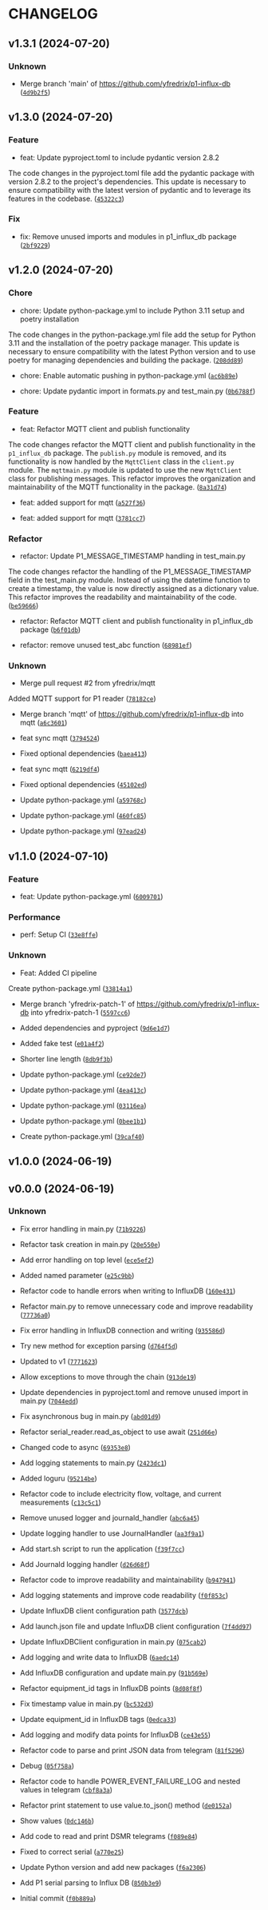 # CHANGELOG

## v1.3.1 (2024-07-20)

### Unknown

* Merge branch &#39;main&#39; of https://github.com/yfredrix/p1-influx-db ([`4d9b2f5`](https://github.com/yfredrix/p1-influx-db/commit/4d9b2f544605d058bf97809f0f810a59f401ac1c))

## v1.3.0 (2024-07-20)

### Feature

* feat: Update pyproject.toml to include pydantic version 2.8.2

The code changes in the pyproject.toml file add the pydantic package with version 2.8.2 to the project&#39;s dependencies. This update is necessary to ensure compatibility with the latest version of pydantic and to leverage its features in the codebase. ([`45322c3`](https://github.com/yfredrix/p1-influx-db/commit/45322c3a5a92dbee288b02aeef2146127aac6c53))

### Fix

* fix: Remove unused imports and modules in p1_influx_db package ([`2bf9229`](https://github.com/yfredrix/p1-influx-db/commit/2bf92291f2c6392ccf212848c211449d02c086ae))

## v1.2.0 (2024-07-20)

### Chore

* chore: Update python-package.yml to include Python 3.11 setup and poetry installation

The code changes in the python-package.yml file add the setup for Python 3.11 and the installation of the poetry package manager. This update is necessary to ensure compatibility with the latest Python version and to use poetry for managing dependencies and building the package. ([`208dd89`](https://github.com/yfredrix/p1-influx-db/commit/208dd892e25a0d9fe5d0636e27d8ee3753ba67ea))

* chore: Enable automatic pushing in python-package.yml ([`ac6b89e`](https://github.com/yfredrix/p1-influx-db/commit/ac6b89e4de695cc6804e9afe92fcae4cd37c3154))

* chore: Update pydantic import in formats.py and test_main.py ([`0b6788f`](https://github.com/yfredrix/p1-influx-db/commit/0b6788f74a8cd7cc55490cdc43c6efe21f870b00))

### Feature

* feat: Refactor MQTT client and publish functionality

The code changes refactor the MQTT client and publish functionality in the `p1_influx_db` package. The `publish.py` module is removed, and its functionality is now handled by the `MqttClient` class in the `client.py` module. The `mqttmain.py` module is updated to use the new `MqttClient` class for publishing messages. This refactor improves the organization and maintainability of the MQTT functionality in the package. ([`8a31d74`](https://github.com/yfredrix/p1-influx-db/commit/8a31d74eabb44a0b0ebf2ec20817235064c35da4))

* feat: added support for mqtt ([`a527f36`](https://github.com/yfredrix/p1-influx-db/commit/a527f36d139735b4607b61f18232efa3d446607c))

* feat: added support for mqtt ([`3781cc7`](https://github.com/yfredrix/p1-influx-db/commit/3781cc74211000b5e506592682ee21132228694d))

### Refactor

* refactor: Update P1_MESSAGE_TIMESTAMP handling in test_main.py

The code changes refactor the handling of the P1_MESSAGE_TIMESTAMP field in the test_main.py module. Instead of using the datetime function to create a timestamp, the value is now directly assigned as a dictionary value. This refactor improves the readability and maintainability of the code. ([`be59666`](https://github.com/yfredrix/p1-influx-db/commit/be5966680ab3183c0718512ef9543aae3daf3d91))

* refactor: Refactor MQTT client and publish functionality in p1_influx_db package ([`b6f01db`](https://github.com/yfredrix/p1-influx-db/commit/b6f01db637e737478ba6849f6f7affbbc05a10f1))

* refactor: remove unused test_abc function ([`68981ef`](https://github.com/yfredrix/p1-influx-db/commit/68981ef39e2224c91351824e38ecd1cb1a67f1f2))

### Unknown

* Merge pull request #2 from yfredrix/mqtt

Added MQTT support for P1 reader ([`78182ce`](https://github.com/yfredrix/p1-influx-db/commit/78182ce187ca98d16b14e1752905f200aabcace9))

* Merge branch &#39;mqtt&#39; of https://github.com/yfredrix/p1-influx-db into mqtt ([`a6c3601`](https://github.com/yfredrix/p1-influx-db/commit/a6c36013f246c0c3db924c049f0fb615f553c8fe))

* feat sync mqtt ([`3794524`](https://github.com/yfredrix/p1-influx-db/commit/3794524ef7857ab90e967c6411b4455a2bedd288))

* Fixed optional dependencies ([`baea413`](https://github.com/yfredrix/p1-influx-db/commit/baea4132248184bb01b7d7f697bbce162c17040f))

* feat sync mqtt ([`6219df4`](https://github.com/yfredrix/p1-influx-db/commit/6219df4fba42b0737ad28e5afd23fedd28b9f863))

* Fixed optional dependencies ([`45102ed`](https://github.com/yfredrix/p1-influx-db/commit/45102edddde81db1b80f46da24fdc42646960471))

* Update python-package.yml ([`a59768c`](https://github.com/yfredrix/p1-influx-db/commit/a59768cd8d4320de9456f4dd62dcfc47a71346d3))

* Update python-package.yml ([`460fc85`](https://github.com/yfredrix/p1-influx-db/commit/460fc851eb0fa0ff9e5a5219d70ca41ffa85e9cf))

* Update python-package.yml ([`97ead24`](https://github.com/yfredrix/p1-influx-db/commit/97ead24bcd831fdf1d1ec24b8a181771b7546a1d))

## v1.1.0 (2024-07-10)

### Feature

* feat: Update python-package.yml ([`6009701`](https://github.com/yfredrix/p1-influx-db/commit/6009701986b030c70b0e2f4e53f9053c2eb2063e))

### Performance

* perf: Setup CI ([`33e8ffe`](https://github.com/yfredrix/p1-influx-db/commit/33e8ffe6ef57acd1eabba82d4e8082b694097728))

### Unknown

* Feat: Added CI pipeline

Create python-package.yml ([`33814a1`](https://github.com/yfredrix/p1-influx-db/commit/33814a1b33ffcbc4d85627166d998eac1f6db8de))

* Merge branch &#39;yfredrix-patch-1&#39; of https://github.com/yfredrix/p1-influx-db into yfredrix-patch-1 ([`5597cc6`](https://github.com/yfredrix/p1-influx-db/commit/5597cc6cf6e0a0d9d88afc36dd97457da5c7ed0f))

* Added dependencies and pyproject ([`9d6e1d7`](https://github.com/yfredrix/p1-influx-db/commit/9d6e1d7e11e1567478b702a3eb68b1145c49d315))

* Added fake test ([`e01a4f2`](https://github.com/yfredrix/p1-influx-db/commit/e01a4f2a3638651854488700263bf13ca8b46e76))

* Shorter line length ([`8db9f3b`](https://github.com/yfredrix/p1-influx-db/commit/8db9f3b0f62dff7746ce76120b0cd5e9f259b53e))

* Update python-package.yml ([`ce92de7`](https://github.com/yfredrix/p1-influx-db/commit/ce92de724a29014752d6d88f07b0c37769615100))

* Update python-package.yml ([`4ea413c`](https://github.com/yfredrix/p1-influx-db/commit/4ea413ce08ce91564f205f0802b4e4be5f2dc13a))

* Update python-package.yml ([`03116ea`](https://github.com/yfredrix/p1-influx-db/commit/03116eaa6bc2908d5f2fbcbb44aed5de1f050d33))

* Update python-package.yml ([`0bee1b1`](https://github.com/yfredrix/p1-influx-db/commit/0bee1b16b3525d17b9af0a57814beb3504604a44))

* Create python-package.yml ([`39caf40`](https://github.com/yfredrix/p1-influx-db/commit/39caf40b9ffc1f19d079b25edb5d3990771d28ec))

## v1.0.0 (2024-06-19)

## v0.0.0 (2024-06-19)

### Unknown

* Fix error handling in main.py ([`71b9226`](https://github.com/yfredrix/p1-influx-db/commit/71b9226edb08ef4997c38e690bb6d6458068835c))

* Refactor task creation in main.py ([`20e550e`](https://github.com/yfredrix/p1-influx-db/commit/20e550e5d05fe4a4423b69557c381ff34ac29870))

* Add error handling on top level ([`ece5ef2`](https://github.com/yfredrix/p1-influx-db/commit/ece5ef2da08dd939181a130446911390eb12898b))

* Added named parameter ([`e25c9bb`](https://github.com/yfredrix/p1-influx-db/commit/e25c9bb1a77bfac20370c56fc25d928ca5cded94))

* Refactor code to handle errors when writing to InfluxDB ([`160e431`](https://github.com/yfredrix/p1-influx-db/commit/160e431f4d1baf1381d948ffd70064c83a94b9dc))

* Refactor main.py to remove unnecessary code and improve readability ([`77736a0`](https://github.com/yfredrix/p1-influx-db/commit/77736a05faf5486812c0e1c887e4fb3811483760))

* Fix error handling in InfluxDB connection and writing ([`935586d`](https://github.com/yfredrix/p1-influx-db/commit/935586d6019df9209cc1620b0aee6ee414c9d9ed))

* Try new method for exception parsing ([`d764f5d`](https://github.com/yfredrix/p1-influx-db/commit/d764f5d9e6b365b9ddf086572968af8066d2dead))

* Updated to v1 ([`7771623`](https://github.com/yfredrix/p1-influx-db/commit/7771623541bff7b69ac6137b8fbfdeba3dcb1d12))

* Allow exceptions to move through the chain ([`913de19`](https://github.com/yfredrix/p1-influx-db/commit/913de1931c3eec8a3ac1d12091d33c2d62733dc1))

* Update dependencies in pyproject.toml and remove unused import in main.py ([`7044edd`](https://github.com/yfredrix/p1-influx-db/commit/7044eddb010253a47b2f47cd344bc702c708d44c))

* Fix asynchronous bug in main.py ([`abd01d9`](https://github.com/yfredrix/p1-influx-db/commit/abd01d91a644053a38bececdbf19eb3abea89128))

* Refactor serial_reader.read_as_object to use await ([`251d66e`](https://github.com/yfredrix/p1-influx-db/commit/251d66e91eb61f881705679b96e367a25326c249))

* Changed code to async ([`69353e8`](https://github.com/yfredrix/p1-influx-db/commit/69353e827bc2dd72529fd1b689c1db534984a20d))

* Add logging statements to main.py ([`2423dc1`](https://github.com/yfredrix/p1-influx-db/commit/2423dc1761cc5677dcc8b1a24501425b51629c3b))

* Added loguru ([`95214be`](https://github.com/yfredrix/p1-influx-db/commit/95214be1e0d1ffdc05410d7c24ef39ede42b55b6))

* Refactor code to include electricity flow, voltage, and current measurements ([`c13c5c1`](https://github.com/yfredrix/p1-influx-db/commit/c13c5c1f26470e50dee4587b1c8987613f5feaec))

* Remove unused logger and journald_handler ([`abc6a45`](https://github.com/yfredrix/p1-influx-db/commit/abc6a45da826325c4a6368bc9a7e5167a836f3ca))

* Update logging handler to use JournalHandler ([`aa3f9a1`](https://github.com/yfredrix/p1-influx-db/commit/aa3f9a162a173848e67c3b686551045a34a6e653))

* Add start.sh script to run the application ([`f39f7cc`](https://github.com/yfredrix/p1-influx-db/commit/f39f7cc4b5e7d09a995067e457f23b4a81ecf951))

* Add Journald logging handler ([`d26d68f`](https://github.com/yfredrix/p1-influx-db/commit/d26d68f819a1ac3bd6315d6d7fa89fc15c6831f4))

* Refactor code to improve readability and maintainability ([`b947941`](https://github.com/yfredrix/p1-influx-db/commit/b947941872f73dd9b1a13b43e7f54a22db3b5317))

* Add logging statements and improve code readability ([`f0f853c`](https://github.com/yfredrix/p1-influx-db/commit/f0f853cbdf547df3dbdc19dc004435cb3181791b))

* Update InfluxDB client configuration path ([`3577dcb`](https://github.com/yfredrix/p1-influx-db/commit/3577dcb17a3f043607bb0a3b49aa806fbd68fdc8))

* Add launch.json file and update InfluxDB client configuration ([`7f4dd97`](https://github.com/yfredrix/p1-influx-db/commit/7f4dd97e2bf47a98556d24ffea7dbcbea1924521))

* Update InfluxDBClient configuration in main.py ([`075cab2`](https://github.com/yfredrix/p1-influx-db/commit/075cab25d82e789cb5372db5b43cdabfa9fef38d))

* Add logging and write data to InfluxDB ([`6aedc14`](https://github.com/yfredrix/p1-influx-db/commit/6aedc146aaa8b00ee9bcdfaf6a144ac0d0a34482))

* Add InfluxDB configuration and update main.py ([`91b569e`](https://github.com/yfredrix/p1-influx-db/commit/91b569e46f33d42e3506caad28827fc7a224aac4))

* Refactor equipment_id tags in InfluxDB points ([`8d08f8f`](https://github.com/yfredrix/p1-influx-db/commit/8d08f8f47f463ad5181d211f5b411b5a513ba428))

* Fix timestamp value in main.py ([`bc532d3`](https://github.com/yfredrix/p1-influx-db/commit/bc532d385f4dc0da5332e137be948100a3bc3fb1))

* Update equipment_id in InfluxDB tags ([`0edca33`](https://github.com/yfredrix/p1-influx-db/commit/0edca33609f8c3f035783dbd7002fe1989424674))

* Add logging and modify data points for InfluxDB ([`ce43e55`](https://github.com/yfredrix/p1-influx-db/commit/ce43e554c1e922d1eef303997f192282b7b12d55))

* Refactor code to parse and print JSON data from telegram ([`81f5296`](https://github.com/yfredrix/p1-influx-db/commit/81f52963418081be39be64993c5e4769db418f17))

* Debug ([`05f758a`](https://github.com/yfredrix/p1-influx-db/commit/05f758a3375dc3916e1056fcade4d55494b9b4d9))

* Refactor code to handle POWER_EVENT_FAILURE_LOG and nested values in telegram ([`cbf8a3a`](https://github.com/yfredrix/p1-influx-db/commit/cbf8a3af65a520ba26cc0df01f450741dc76d5cc))

* Refactor print statement to use value.to_json() method ([`de0152a`](https://github.com/yfredrix/p1-influx-db/commit/de0152a891de4a7f1a8e7ceb320706d63d00e69b))

* Show values ([`0dc146b`](https://github.com/yfredrix/p1-influx-db/commit/0dc146b3be3b92218b1cb99e98a6b0711d1b472c))

* Add code to read and print DSMR telegrams ([`f089e84`](https://github.com/yfredrix/p1-influx-db/commit/f089e84234f59648d3946d7d673d3fbf5806a4de))

* Fixed to correct serial ([`a770e25`](https://github.com/yfredrix/p1-influx-db/commit/a770e25f6670bcfac977da3babf1829e3748346e))

* Update Python version and add new packages ([`f6a2306`](https://github.com/yfredrix/p1-influx-db/commit/f6a230607cc7431151d3548befdf8421de0760f0))

* Add P1 serial parsing to Influx DB ([`850b3e9`](https://github.com/yfredrix/p1-influx-db/commit/850b3e9c72b3ec41cdfa8b83db7abb8b498abd04))

* Initial commit ([`f0b889a`](https://github.com/yfredrix/p1-influx-db/commit/f0b889a673f0e318b98558b0705383aa1bbba497))
